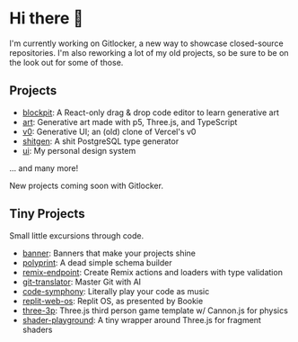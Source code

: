 # Hi there 👋

I'm currently working on Gitlocker, a new way to showcase closed-source repositories. I'm also reworking a lot of my old projects, so be sure to be on the look out for some of those.

## Projects

- [blockpit](https://blockpit.natmf.at/): A React-only drag & drop code editor to learn generative art
- [art](https://art.natmfat.com/): Generative art made with p5, Three.js, and TypeScript
- [v0](https://github.com/natmfat/v0): Generative UI; an (old) clone of Vercel's v0
- [shitgen](https://github.com/natmfat/shitgen): A shit PostgreSQL type generator
- [ui](https://ui.natmfat.com/): My personal design system

... and many more!

New projects coming soon with Gitlocker.

## Tiny Projects

Small little excursions through code.

- [banner](https://github.com/natmfat/banner): Banners that make your projects shine
- [polyprint](https://github.com/natmfat/polyprint): A dead simple schema builder
- [remix-endpoint](https://github.com/natmfat/remix-endpoint): Create Remix actions and loaders with type validation
- [git-translator](https://github.com/natmfat/git-translator): Master Git with AI
- [code-symphony](https://github.com/natmfat/code-symphony): Literally play your code as music
- [replit-web-os](https://github.com/natmfat/replit-web-os): Replit OS, as presented by Bookie
- [three-3p](https://github.com/natmfat/three-3p): Three.js third person game template w/ Cannon.js for physics
- [shader-playground](https://github.com/natmfat/shader-playground): A tiny wrapper around Three.js for fragment shaders
